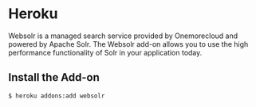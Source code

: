 # Heroku

Websolr is a managed search service provided by Onemorecloud and powered by Apache Solr. The Websolr add-on allows you to use the high performance functionality of Solr in your application today.

## Install the Add-on

```bash
$ heroku addons:add websolr
```